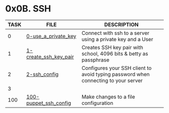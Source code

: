 # 0x0B. SSH

|  TASK    |          FILE           |             DESCRIPTION                   |
| -------- | ----------------------- | ----------------------------------------- |
|   0      | [0-use_a_private_key](https://bit.ly/3z8j8TC)    | Connect with ssh to a server using a private key and a User |
|   1      | [1-create_ssh_key_pair](https://bit.ly/42y7jDw)  | Creates SSH key pair with school, 4096 bits & betty as passphrase |
|   2      | [2-ssh_config](https://bit.ly/3z5GLvR)           | Configures your SSH client to avoid typing password when connecting to your server |
|   3      |                                  |                                  |
|  100     | [100-puppet_ssh_config](https://bit.ly/3zbOJUu)  | Make changes to a file configuration |
